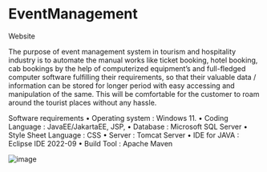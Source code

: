 # EventManagement
Website

The purpose of event management system in tourism and hospitality industry is to 
automate the manual works like ticket booking, hotel booking, cab bookings by the help of 
computerized equipment’s and full-fledged computer software fulfilling their requirements, so 
that their valuable data / information can be stored for longer period with easy accessing and 
manipulation of the same. This will be comfortable for the customer to roam around the tourist 
places without any hassle.

Software requirements
• Operating system : Windows 11.
• Coding Language : JavaEE/JakartaEE, JSP, 
• Database : Microsoft SQL Server
• Style Sheet Language : CSS
• Server : Tomcat Server 
• IDE for JAVA : Eclipse IDE 2022-09
• Build Tool : Apache Maven


![image](https://user-images.githubusercontent.com/111446466/223692040-45fd6f74-129c-41e3-bd89-941014fb54f1.png)
